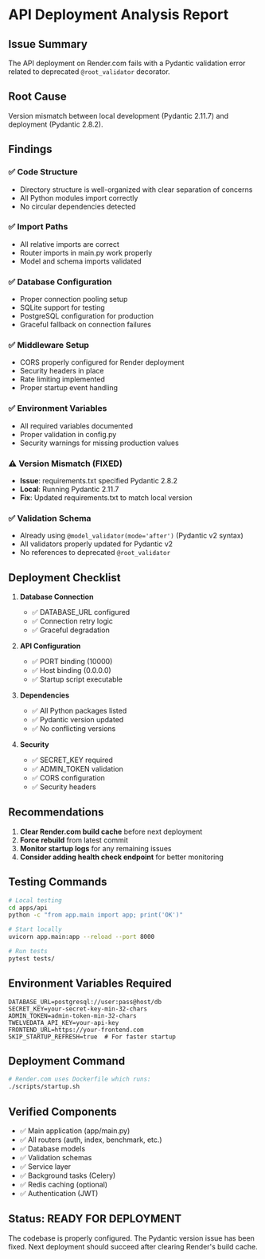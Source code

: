 # API Deployment Analysis Report

## Issue Summary
The API deployment on Render.com fails with a Pydantic validation error related to deprecated `@root_validator` decorator.

## Root Cause
Version mismatch between local development (Pydantic 2.11.7) and deployment (Pydantic 2.8.2).

## Findings

### ✅ Code Structure
- Directory structure is well-organized with clear separation of concerns
- All Python modules import correctly
- No circular dependencies detected

### ✅ Import Paths
- All relative imports are correct
- Router imports in main.py work properly
- Model and schema imports validated

### ✅ Database Configuration
- Proper connection pooling setup
- SQLite support for testing
- PostgreSQL configuration for production
- Graceful fallback on connection failures

### ✅ Middleware Setup
- CORS properly configured for Render deployment
- Security headers in place
- Rate limiting implemented
- Proper startup event handling

### ✅ Environment Variables
- All required variables documented
- Proper validation in config.py
- Security warnings for missing production values

### ⚠️ Version Mismatch (FIXED)
- **Issue**: requirements.txt specified Pydantic 2.8.2
- **Local**: Running Pydantic 2.11.7
- **Fix**: Updated requirements.txt to match local version

### ✅ Validation Schema
- Already using `@model_validator(mode='after')` (Pydantic v2 syntax)
- All validators properly updated for Pydantic v2
- No references to deprecated `@root_validator`

## Deployment Checklist

1. **Database Connection**
   - ✅ DATABASE_URL configured
   - ✅ Connection retry logic
   - ✅ Graceful degradation

2. **API Configuration**
   - ✅ PORT binding (10000)
   - ✅ Host binding (0.0.0.0)
   - ✅ Startup script executable

3. **Dependencies**
   - ✅ All Python packages listed
   - ✅ Pydantic version updated
   - ✅ No conflicting versions

4. **Security**
   - ✅ SECRET_KEY required
   - ✅ ADMIN_TOKEN validation
   - ✅ CORS configuration
   - ✅ Security headers

## Recommendations

1. **Clear Render.com build cache** before next deployment
2. **Force rebuild** from latest commit
3. **Monitor startup logs** for any remaining issues
4. **Consider adding health check endpoint** for better monitoring

## Testing Commands

```bash
# Local testing
cd apps/api
python -c "from app.main import app; print('OK')"

# Start locally
uvicorn app.main:app --reload --port 8000

# Run tests
pytest tests/
```

## Environment Variables Required

```env
DATABASE_URL=postgresql://user:pass@host/db
SECRET_KEY=your-secret-key-min-32-chars
ADMIN_TOKEN=admin-token-min-32-chars
TWELVEDATA_API_KEY=your-api-key
FRONTEND_URL=https://your-frontend.com
SKIP_STARTUP_REFRESH=true  # For faster startup
```

## Deployment Command

```bash
# Render.com uses Dockerfile which runs:
./scripts/startup.sh
```

## Verified Components

- ✅ Main application (app/main.py)
- ✅ All routers (auth, index, benchmark, etc.)
- ✅ Database models
- ✅ Validation schemas
- ✅ Service layer
- ✅ Background tasks (Celery)
- ✅ Redis caching (optional)
- ✅ Authentication (JWT)

## Status: READY FOR DEPLOYMENT

The codebase is properly configured. The Pydantic version issue has been fixed.
Next deployment should succeed after clearing Render's build cache.